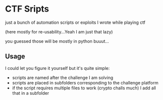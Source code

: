 # CTF Sripts

just a bunch of automation scripts or exploits I wrote while playing ctf

(here mostly for re-usability...Yeah I am  just that lazy)

you guessed those will be mostly in python buuut...

## Usage

I could let you figure it yourself but it's quite simple:

- scripts are named after the challenge I am solving
- scripts are placed in subfolders corresponding to the challenge platform 
- if the script requires multiple files to work (crypto challs much) I add all that in a subfolder
